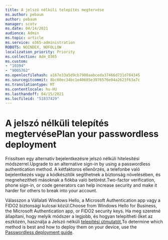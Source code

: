 ```yaml
---
title: A jelszó nélküli telepítés megtervése
ms.author: pebaum
author: pebaum
manager: scotv
ms.date: 04/14/2021
audience: Admin
ms.topic: article
ms.service: o365-administration
ROBOTS: NOINDEX, NOFOLLOW
localization_priority: Priority
ms.collection: Adm_O365
ms.custom:
- "10394"
- "9005762"
ms.openlocfilehash: a167e33a5d9cb7900aabceda37466d731d784345
ms.sourcegitcommit: 8bc60ec34bc1e40685e3976576e04a2623f63a7c
ms.translationtype: MT
ms.contentlocale: hu-HU
ms.lasthandoff: 04/15/2021
ms.locfileid: "51837429"
---
```

# <a name="plan-your-passwordless-deployment"></a><span data-ttu-id="6300c-102">A jelszó nélküli telepítés megtervése</span><span class="sxs-lookup"><span data-stu-id="6300c-102">Plan your passwordless deployment</span></span>

<span data-ttu-id="6300c-103">Frissítsen egy alternatív bejelentkezésre jelszó nélküli hitelesítési módszerrel.</span><span class="sxs-lookup"><span data-stu-id="6300c-103">Upgrade to an alternative sign-in by using a passwordless authentication method.</span></span> <span data-ttu-id="6300c-104">A kétfaktoros ellenőrzés, a telefonbe való bejelentkezés vagy a kódkészítők segíthetnek a biztonság növelésében, és megnehezítheti másoknak a fiókba való betörést.</span><span class="sxs-lookup"><span data-stu-id="6300c-104">Two-factor verification, phone sign-in, or code generators can help increase security and make it harder for others to break into your account.</span></span> 

<span data-ttu-id="6300c-105">Válasszon a Vállalati Windows Hello, a Microsoft Authentication app vagy a FIDO2 biztonsági kulcsai közül.</span><span class="sxs-lookup"><span data-stu-id="6300c-105">Choose from Windows Hello for Business, the Microsoft Authentication app, or FIDO2 security keys.</span></span> <span data-ttu-id="6300c-106">Ha meg szeretné állapítani, hogy melyik módszer a legjobb, és hogyan telepítheti őket az eszközén, használja a Jelszó nélküli [telepítési útmutatót.](https://admin.microsoft.com/adminportal/home?#/modernonboarding/passwordlesssetup)</span><span class="sxs-lookup"><span data-stu-id="6300c-106">To determine which method is best and how to deploy them on your device, use the [Passwordless deployment guide](https://admin.microsoft.com/adminportal/home?#/modernonboarding/passwordlesssetup).</span></span> 

